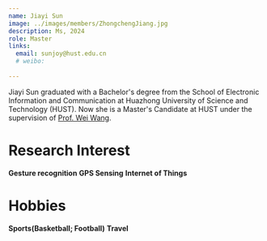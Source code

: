 ```yaml
---
name: Jiayi Sun
image: ../images/members/ZhongchengJiang.jpg
description: Ms, 2024
role: Master
links:
  email: sunjoy@hust.edu.cn
  # weibo:
  
---
```

 Jiayi Sun graduated with a Bachelor's degree from the School of Electronic Information and Communication at Huazhong University of Science and Technology (HUST). Now she is a Master's Candidate at HUST under the supervision of [Prof. Wei Wang](https://eic.hust.edu.cn/professor/wangwei/index.html). 

Research Interest
======
**Gesture recognition**
**GPS Sensing**
**Internet of Things**

Hobbies
======
**Sports(Basketball; Football)**
**Travel**